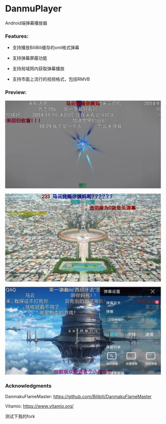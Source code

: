 DanmuPlayer
==================

Android端弹幕播放器

### Features:

- 支持播放BiliBili缓存的xml格式弹幕

- 支持弹幕屏蔽功能

- 支持局域网内获取弹幕播放

- 支持市面上流行的视频格式，包括RMVB

### Preview:

![iamge1](https://github.com/xyoye/ImageRepository/blob/master/image1.png)

![iamge1](https://github.com/xyoye/ImageRepository/blob/master/image2.png)

![iamge1](https://github.com/xyoye/ImageRepository/blob/master/image3.png)

### Acknowledgments

DanmakuFlameMaster: https://github.com/Bilibili/DanmakuFlameMaster

Vitamio: https://www.vitamio.org/

测试下我的fork